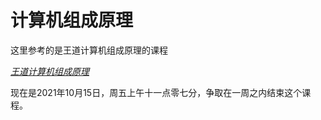 # 计算机组成原理
这里参考的是王道计算机组成原理的课程

*[王道计算机组成原理](https://www.bilibili.com/video/BV1BE411D7ii?p=9)*

现在是2021年10月15日，周五上午十一点零七分，争取在一周之内结束这个课程。

